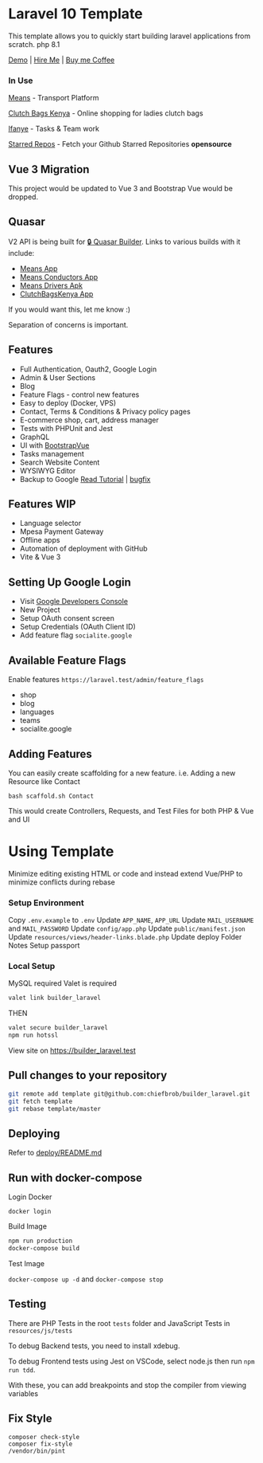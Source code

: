 # Laravel 10 Template

This template allows you to quickly start building laravel applications from scratch. php 8.1

[Demo](https://builder-laravel.on.chiefbrob.info) | [Hire Me](https://www.fiverr.com/share/xPWA7a) | [Buy me Coffee](https://www.buymeacoffee.com/chiefbrob)

### In Use

[Means](https://means.dabotap.com) - Transport Platform

[Clutch Bags Kenya](https://clutchbagskenya.co.ke/) - Online shopping for ladies clutch bags

[Ifanye](https://ifanye.dabotap.com) - Tasks & Team work

[Starred Repos](http://starredrepos.on.chiefbrob.info/) - Fetch your Github Starred Repositories **opensource**

## Vue 3 Migration

This project would be updated to Vue 3 and Bootstrap Vue would be dropped. 

## Quasar

V2 API is being built for [🔒 Quasar Builder](https://github.com/chiefbrob/quasar-builder). Links to various builds with it include: 

- [Means App](https://app.means.dabotap.com)
- [Means Conductors App](https://conductors-app.means.dabotap.com)
- [Means Drivers Apk](https://bit.ly/means-drivers-app)
- [ClutchBagsKenya App](https://shop.on.clutchbagskenya.co.ke)

If you would want this, let me know :)

Separation of concerns is important.

## Features

- Full Authentication, Oauth2, Google Login
- Admin & User Sections
- Blog
- Feature Flags - control new features
- Easy to deploy (Docker, VPS)
- Contact, Terms & Conditions & Privacy policy pages
- E-commerce shop, cart, address manager
- Tests with PHPUnit and Jest
- GraphQL
- UI with [BootstrapVue](https://bootstrap-vue.org/)
- Tasks management
- Search Website Content
- WYSIWYG Editor
- Backup to Google [Read Tutorial](https://medium.com/@al_imran_ahmed/how-to-backup-your-laravel-application-in-google-drive-2803c31756a0) | [bugfix](https://github.com/masbug/flysystem-google-drive-ext/issues/77)

## Features WIP

- Language selector
- Mpesa Payment Gateway
- Offline apps
- Automation of deployment with GitHub
- Vite & Vue 3

## Setting Up Google Login

- Visit [Google Developers Console](https://console.developers.google.com/)
- New Project
- Setup OAuth consent screen
- Setup Credentials (OAuth Client ID)
- Add feature flag `socialite.google`

## Available Feature Flags

Enable features `https://laravel.test/admin/feature_flags`

- shop
- blog
- languages
- teams
- socialite.google

## Adding Features

You can easily create scaffolding for a new feature. i.e. Adding a new Resource like Contact

```
bash scaffold.sh Contact
```

This would create Controllers, Requests, and Test Files for both PHP & Vue and UI

# Using Template

Minimize editing existing HTML or code and instead extend Vue/PHP to minimize conflicts during rebase

### Setup Environment

Copy `.env.example` to `.env`
Update `APP_NAME`, `APP_URL`
Update `MAIL_USERNAME` and `MAIL_PASSWORD`
Update `config/app.php`
Update `public/manifest.json`
Update `resources/views/header-links.blade.php`
Update deploy Folder Notes
Setup passport

### Local Setup

MySQL required
Valet is required

```bash
valet link builder_laravel
```

THEN

```bash
valet secure builder_laravel
npm run hotssl
```

View site on https://builder_laravel.test

## Pull changes to your repository

```bash
git remote add template git@github.com:chiefbrob/builder_laravel.git
git fetch template
git rebase template/master
```

## Deploying

Refer to [deploy/README.md](deploy/README.md)

## Run with docker-compose

Login Docker

`docker login`

Build Image

```bash
npm run production
docker-compose build
```

Test Image

`docker-compose up -d` and `docker-compose stop`

## Testing

There are PHP Tests in the root `tests` folder and JavaScript Tests in `resources/js/tests`

To debug Backend tests, you need to install xdebug.

To debug Frontend tests using Jest on VSCode, select node.js then run `npm run tdd`.

With these, you can add breakpoints and stop the compiler from viewing variables

## Fix Style

```
composer check-style
composer fix-style
/vendor/bin/pint
```
